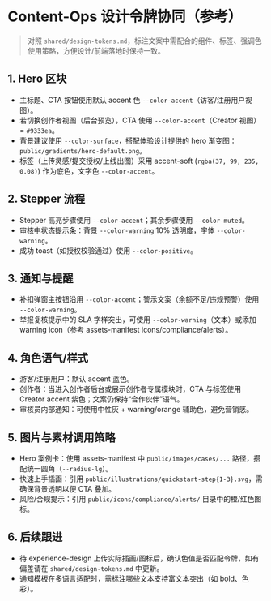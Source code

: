 ﻿# Content-Ops 设计令牌协同（参考）

> 对照 `shared/design-tokens.md`，标注文案中需配合的组件、标签、强调色使用策略，方便设计/前端落地时保持一致。

## 1. Hero 区块
- 主标题、CTA 按钮使用默认 accent 色 `--color-accent`（访客/注册用户视图）。
- 若切换创作者视图（后台预览），CTA 使用 `--color-accent`（Creator 视图）= `#9333ea`。
- 背景建议使用 `--color-surface`，搭配体验设计提供的 hero 渐变图：`public/gradients/hero-default.png`。
- 标签（上传灵感/提交授权/上线出图）采用 accent-soft (`rgba(37, 99, 235, 0.08)`) 作为底色，文字色 `--color-accent`。

## 2. Stepper 流程
- Stepper 高亮步骤使用 `--color-accent`；其余步骤使用 `--color-muted`。
- 审核中状态提示条：背景 `--color-warning` 10% 透明度，字体 `--color-warning`。
- 成功 toast（如授权校验通过）使用 `--color-positive`。

## 3. 通知与提醒
- 补扣弹窗主按钮沿用 `--color-accent`；警示文案（余额不足/违规预警）使用 `--color-warning`。
- 举报复核提示中的 SLA 字样突出，可使用 `--color-warning`（文本）或添加 warning icon（参考 assets-manifest icons/compliance/alerts）。

## 4. 角色语气/样式
- 游客/注册用户：默认 accent 蓝色。
- 创作者：当进入创作者后台或展示创作者专属模块时，CTA 与标签使用 Creator accent 紫色；文案仍保持“合作伙伴”语气。
- 审核员内部通知：可使用中性灰 + warning/orange 辅助色，避免营销感。

## 5. 图片与素材调用策略
- Hero 案例卡：使用 assets-manifest 中 `public/images/cases/...` 路径，搭配统一圆角（`--radius-lg`）。
- 快速上手插画：引用 `public/illustrations/quickstart-step{1-3}.svg`，需确保背景透明以便 CTA 叠加。
- 风险/合规提示：引用 `public/icons/compliance/alerts/` 目录中的橙/红色图标。

## 6. 后续跟进
- 待 experience-design 上传实际插画/图标后，确认色值是否匹配令牌，如有偏差请在 `shared/design-tokens.md` 中更新。
- 通知模板在多语言适配时，需标注哪些文本支持富文本突出（如 bold、色彩）。
